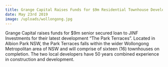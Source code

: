 ```yaml
---
title: Grange Capital Raises Funds for $9m Residential Townhouse Development
date: May 23rd 2019
image: /uploads/wollongong.jpg
---
```

Grange Capital raises funds for $9m senior secured loan to JINF Investments for their latest development “The Park Terraces”. Located in Albion Park NSW, the Park Terraces falls within the wider Wollongong Metropolitan area of NSW and will comprise of sixteen (16) townhouses on completion. The two local developers have 50 years combined experience in construction and development.
